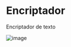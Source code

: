 # Encriptador
Encriptador de texto

![image](https://user-images.githubusercontent.com/60225185/221442678-f4a46300-c895-419d-82fb-c5dcd6e61bf6.png)


